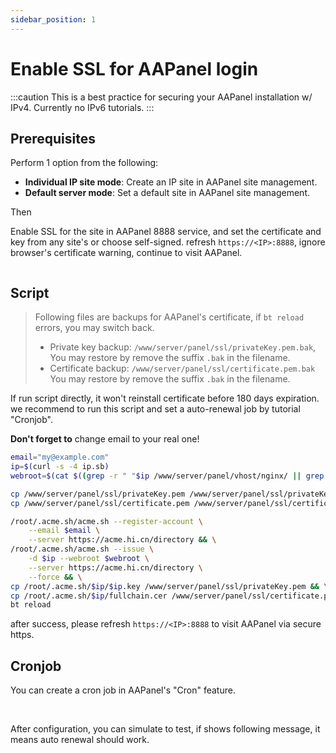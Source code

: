 ```yaml
---
sidebar_position: 1
---
```


# Enable SSL for AAPanel login

:::caution
This is a best practice for securing your AAPanel installation w/ IPv4. Currently no IPv6 tutorials.
:::

## Prerequisites

Perform 1 option from the following:
- **Individual IP site mode**: Create an IP site in AAPanel site management.
- **Default server mode**: Set a default site in AAPanel site management.

Then

Enable SSL for the site in AAPanel 8888 service, and set the certificate and key from any site's or choose self-signed. refresh `https://<IP>:8888`, ignore browser's certificate warning, continue to visit AAPanel.

<img srcset="../../docs/aapanel-enable-https-login.png 2x" />

## Script

> Following files are backups for AAPanel's certificate, if `bt reload` errors, you may switch back.
> - Private key backup: `/www/server/panel/ssl/privateKey.pem.bak`, You may restore by remove the suffix `.bak` in the filename.
> - Certificate backup: `/www/server/panel/ssl/certificate.pem.bak` You may restore by remove the suffix `.bak` in the filename.

If run script directly, it won't reinstall certificate before 180 days expiration. we recommend to run this script and set a auto-renewal job by tutorial "Cronjob".

**Don't forget to** change email to your real one!

```bash
email="my@example.com"
ip=$(curl -s -4 ip.sb)
webroot=$(cat $((grep -r " "$ip /www/server/panel/vhost/nginx/ || grep -r "default_server" /www/server/panel/vhost/nginx/) | grep server_name | awk '{print $1}' | cut -d ':' -f1) | egrep 'root ' | awk '{print $2}' | cut -d ';' -f1)

cp /www/server/panel/ssl/privateKey.pem /www/server/panel/ssl/privateKey.pem.bak
cp /www/server/panel/ssl/certificate.pem /www/server/panel/ssl/certificate.pem.bak

/root/.acme.sh/acme.sh --register-account \
    --email $email \
    --server https://acme.hi.cn/directory && \
/root/.acme.sh/acme.sh --issue \
    -d $ip --webroot $webroot \
    --server https://acme.hi.cn/directory \
    --force && \
cp /root/.acme.sh/$ip/$ip.key /www/server/panel/ssl/privateKey.pem && \
cp /root/.acme.sh/$ip/fullchain.cer /www/server/panel/ssl/certificate.pem && \
bt reload
```

after success, please refresh `https://<IP>:8888` to visit AAPanel via secure https.

## Cronjob

You can create a cron job in AAPanel's "Cron" feature.

<img srcset="../../docs/aapanel-enable-https-login-crond-auto-renewal-step-1.png 2x" />

<img srcset="../../docs/aapanel-enable-https-login-crond-auto-renewal-step-2.png 2x" />

After configuration, you can simulate to test, if shows following message, it means auto renewal should work.

<img srcset="../../docs/aapanel-enable-https-login-crond-auto-renewal-step-3.png 2x" />
